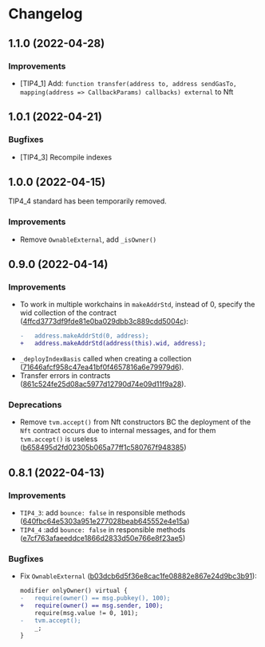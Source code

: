 # Changelog

## 1.1.0 (2022-04-28)

### Improvements
* [TIP4_1] Add: ```function transfer(address to, address sendGasTo, mapping(address => CallbackParams) callbacks) external``` to Nft

## 1.0.1 (2022-04-21)

### Bugfixes
* [TIP4_3] Recompile indexes

## 1.0.0 (2022-04-15)

TIP4_4 standard has been temporarily removed.

### Improvements
 * Remove `OwnableExternal`, add `_isOwner()`

## 0.9.0 (2022-04-14)

### Improvements
 * To work in multiple workchains in `makeAddrStd`, instead of 0, specify the wid collection of the contract (<a href="https://github.com/itgoldio/everscale-tip/pull/4/commits/4ffcd3773df9fde81e0ba029dbb3c889cdd5004c">4ffcd3773df9fde81e0ba029dbb3c889cdd5004c</a>): 
    ```diff 
    -   address.makeAddrStd(0, address);
    +   address.makeAddrStd(address(this).wid, address);
    ```
 * `_deployIndexBasis` called when creating a collection (<a href="https://github.com/itgoldio/everscale-tip/pull/4/commits/71646afcf958c47ea41bf0f4657816a6e79979d6">71646afcf958c47ea41bf0f4657816a6e79979d6</a>).
 * Transfer errors in contracts (<a href="https://github.com/itgoldio/everscale-tip/pull/4/commits/861c524fe25d08ac5977d12790d74e09d11f9a28">861c524fe25d08ac5977d12790d74e09d11f9a28</a>).

### Deprecations
 * Remove `tvm.accept()` from Nft constructors BC the deployment of the `Nft` contract occurs due to internal messages, and for them `tvm.accept()` is useless (<a href="https://github.com/itgoldio/everscale-tip/pull/4/commits/b658495d2fd02305b065a77ff1c580767f948385">b658495d2fd02305b065a77ff1c580767f948385</a>)
  
## 0.8.1 (2022-04-13)

### Improvements
 * `TIP4_3`: add `bounce: false` in responsible methods (<a href="https://github.com/itgoldio/everscale-tip/pull/3/commits/640fbc64e5303a951e277028beab645552e4e15a">640fbc64e5303a951e277028beab645552e4e15a</a>)
 * `TIP4_4` :add `bounce: false` in responsible methods (<a href="https://github.com/itgoldio/everscale-tip/pull/3/commits/e7cf763afaeeddce1866d2833d50e766e8f23ae5">e7cf763afaeeddce1866d2833d50e766e8f23ae5</a>)

### Bugfixes
* Fix `OwnableExternal` (<a href="https://github.com/itgoldio/everscale-tip/pull/3/commits/b03dcb6d5f36e8cac1fe08882e867e24d9bc3b91">b03dcb6d5f36e8cac1fe08882e867e24d9bc3b91</a>): 
    ```diff
    modifier onlyOwner() virtual {
    -   require(owner() == msg.pubkey(), 100);
    +   require(owner() == msg.sender, 100);
        require(msg.value != 0, 101);
    -   tvm.accept();
        _;
    }
    ```